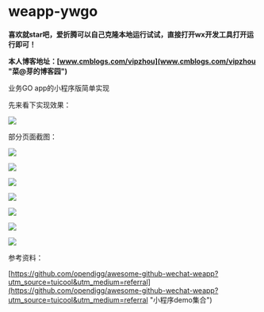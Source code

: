 # weapp-ywgo
**喜欢就star吧，爱折腾可以自己克隆本地运行试试，直接打开wx开发工具打开运行即可！**

**本人博客地址：[www.cmblogs.com/vipzhou](www.cmblogs.com/vipzhou "菜@芽的博客园")**

业务GO app的小程序版简单实现

先来看下实现效果：

![](https://github.com/caiya/weapp-ywgo/blob/master/screenshot/2.gif?raw=true)

部分页面截图：

![](https://github.com/caiya/weapp-ywgo/blob/master/screenshot/%E5%B0%8F%E7%A8%8B%E5%BA%8FScreenshot_2017-01-20-09-50-26.png?raw=true)

![](https://github.com/caiya/weapp-ywgo/blob/master/screenshot/%E5%B0%8F%E7%A8%8B%E5%BA%8FScreenshot_2017-01-20-09-50-34.png?raw=true)

![](https://github.com/caiya/weapp-ywgo/blob/master/screenshot/%E5%B0%8F%E7%A8%8B%E5%BA%8FScreenshot_2017-01-20-09-50-50.png?raw=true)

![](https://github.com/caiya/weapp-ywgo/blob/master/screenshot/%E5%B0%8F%E7%A8%8B%E5%BA%8FScreenshot_2017-01-20-09-51-30.png?raw=true)

![](https://github.com/caiya/weapp-ywgo/blob/master/screenshot/%E5%B0%8F%E7%A8%8B%E5%BA%8FScreenshot_2017-01-20-09-51-47.png?raw=true)

![](https://github.com/caiya/weapp-ywgo/blob/master/screenshot/%E5%B0%8F%E7%A8%8B%E5%BA%8FScreenshot_2017-01-20-09-50-59.png?raw=true)

![](https://github.com/caiya/weapp-ywgo/blob/master/screenshot/%E5%B0%8F%E7%A8%8B%E5%BA%8FScreenshot_2017-01-20-09-51-21.png?raw=true)

参考资料：

[https://github.com/opendigg/awesome-github-wechat-weapp?utm_source=tuicool&utm_medium=referral](https://github.com/opendigg/awesome-github-wechat-weapp?utm_source=tuicool&utm_medium=referral "小程序demo集合")



